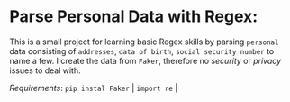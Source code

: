 # Parse Personal Data with Regex:
This is a small project for learning basic Regex skills by parsing `personal` data consisting of `addresses`, `data of birth`, `social security number` to name a few. I create the data from `Faker`, therefore no *security* or *privacy* issues to deal with.

*Requirements*:
`pip instal Faker` | `import re` |
 
